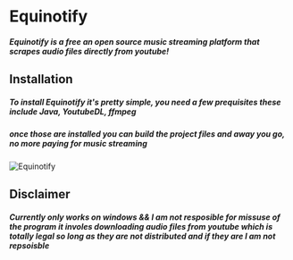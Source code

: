 # Equinotify
<h5>Equinotify is a free an open source music streaming platform that scrapes audio files directly from youtube!</h5>

<h2>Installation</h2>
<h5>To install Equinotify it's pretty simple, you need a few prequisites these include Java, YoutubeDL, ffmpeg<h5>

<h5>once those are installed you can build the project files and away you go, no more paying for music streaming</h5>

  
![Equinotify](https://user-images.githubusercontent.com/69062137/120083246-30ac2d80-c07c-11eb-8b1e-3187f74a751d.png)
  
  
<h2>Disclaimer</h2>
<h5>Currently only works on windows && I am not resposible for missuse of the program it involes downloading audio files from youtube which is totally legal so long as
they are not distributed and if they are I am not repsoisble</h5>
